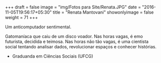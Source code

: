 +++
draft = false
image = "img/Fotos para Site/Renata.JPG"
date = "2016-11-05T19:56:17+05:30"
title = "Renata Mantovani"
showonlyimage = false
weight = 71
+++

Um anticomputador sentimental.

<!--more-->

Gatomaníaca que caiu de um disco voador. Nas horas vagas, é emo futurista, decidida e teimosa. Nas horas não tão vagas, é uma cientista social tentando analisar dados, revolucionar espaços e conhecer histórias.

* Graduanda em Ciências Sociais (UFCG)

